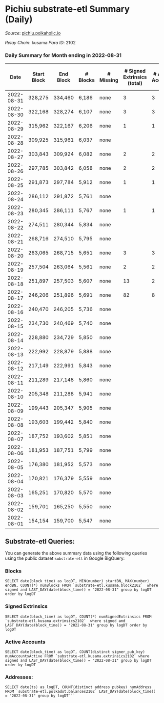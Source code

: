# Pichiu substrate-etl Summary (Daily)

_Source_: [pichiu.polkaholic.io](https://pichiu.polkaholic.io)

*Relay Chain*: kusama
*Para ID*: 2102



### Daily Summary for Month ending in 2022-08-31


| Date | Start Block | End Block | # Blocks | # Missing | # Signed Extrinsics (total) | # Active Accounts | # Addresses with Balances | # Events | # Transfers | # XCM Transfers In | # XCM Transfers Out |
| ---- | ----------- | --------- | -------- | --------- | --------------------------- | ----------------- | ------------------------- | -------- | ----------- | ------------------ | ------------------- |
| 2022-08-31 | 328,275 | 334,460 | 6,186 | none | 3 | 3 | 654 | 12,384 |   |   |   |
| 2022-08-30 | 322,168 | 328,274 | 6,107 | none | 3 | 3 | 654 | 12,230 | 2  |   |   |
| 2022-08-29 | 315,962 | 322,167 | 6,206 | none | 1 | 1 | 654 | 12,418 |   |   |   |
| 2022-08-28 | 309,925 | 315,961 | 6,037 | none |  |  | 654 | 12,077 |   |   |   |
| 2022-08-27 | 303,843 | 309,924 | 6,082 | none | 2 | 2 | 654 | 12,174 |   |   |   |
| 2022-08-26 | 297,785 | 303,842 | 6,058 | none | 2 | 2 | 654 | 12,125 |   |   |   |
| 2022-08-25 | 291,873 | 297,784 | 5,912 | none | 1 | 1 | 654 | 11,830 |   |   |   |
| 2022-08-24 | 286,112 | 291,872 | 5,761 | none |  |  | 654 | 11,526 |   |   |   |
| 2022-08-23 | 280,345 | 286,111 | 5,767 | none | 1 | 1 | 654 | 11,540 |   |   |   |
| 2022-08-22 | 274,511 | 280,344 | 5,834 | none |  |  | 654 | 11,673 |   | 1  |   |
| 2022-08-21 | 268,716 | 274,510 | 5,795 | none |  |  | 654 | 11,593 |   |   |   |
| 2022-08-20 | 263,065 | 268,715 | 5,651 | none | 3 | 3 | 654 | 11,314 |   |   |   |
| 2022-08-19 | 257,504 | 263,064 | 5,561 | none | 2 | 2 | 654 | 11,131 |   |   |   |
| 2022-08-18 | 251,897 | 257,503 | 5,607 | none | 13 | 2 | 654 | 11,310 | 5  | 12  |   |
| 2022-08-17 | 246,206 | 251,896 | 5,691 | none | 82 | 8 | 654 | 16,279 | 1,296  | 3  |   |
| 2022-08-16 | 240,470 | 246,205 | 5,736 | none |  |  | 8 | 11,475 |   |   |   |
| 2022-08-15 | 234,730 | 240,469 | 5,740 | none |  |  | 8 | 11,483 |   |   |   |
| 2022-08-14 | 228,880 | 234,729 | 5,850 | none |  |  | 8 | 11,703 |   |   |   |
| 2022-08-13 | 222,992 | 228,879 | 5,888 | none |  |  | 8 | 11,780 |   |   |   |
| 2022-08-12 | 217,149 | 222,991 | 5,843 | none |  |  | 8 | 11,689 |   |   |   |
| 2022-08-11 | 211,289 | 217,148 | 5,860 | none |  |  | 8 | 11,730 |   | 2  |   |
| 2022-08-10 | 205,348 | 211,288 | 5,941 | none |  |  | 7 | 11,885 |   |   |   |
| 2022-08-09 | 199,443 | 205,347 | 5,905 | none |  |  | 7 | 11,814 |   |   |   |
| 2022-08-08 | 193,603 | 199,442 | 5,840 | none |  |  | 7 | 11,683 |   |   |   |
| 2022-08-07 | 187,752 | 193,602 | 5,851 | none |  |  | 7 | 11,705 |   |   |   |
| 2022-08-06 | 181,953 | 187,751 | 5,799 | none |  |  | 7 | 11,601 |   |   |   |
| 2022-08-05 | 176,380 | 181,952 | 5,573 | none |  |  | 7 | 11,150 |   |   |   |
| 2022-08-04 | 170,821 | 176,379 | 5,559 | none |  |  | 7 | 11,121 |   |   |   |
| 2022-08-03 | 165,251 | 170,820 | 5,570 | none |  |  | 7 | 11,143 |   |   |   |
| 2022-08-02 | 159,701 | 165,250 | 5,550 | none |  |  | 7 | 11,103 |   |   |   |
| 2022-08-01 | 154,154 | 159,700 | 5,547 | none |  |  | 7 | 11,097 |   |   |   |

## Substrate-etl Queries:
You can generate the above summary data using the following queries using the public dataset `substrate-etl` in Google BigQuery:


### Blocks
```
SELECT date(block_time) as logDT, MIN(number) startBN, MAX(number) endBN, COUNT(*) numBlocks FROM `substrate-etl.kusama.block2102`  where signed and LAST_DAY(date(block_time)) = "2022-08-31" group by logDT order by logDT
```


### Signed Extrinsics
```
SELECT date(block_time) as logDT, COUNT(*) numSignedExtrinsics FROM `substrate-etl.kusama.extrinsics2102`  where signed and LAST_DAY(date(block_time)) = "2022-08-31" group by logDT order by logDT
```


### Active Accounts
```
SELECT date(block_time) as logDT, COUNT(distinct signer_pub_key) numAccountsActive FROM `substrate-etl.kusama.extrinsics2102` where signed and LAST_DAY(date(block_time)) = "2022-08-31" group by logDT order by logDT
```


### Addresses:
```
SELECT date(ts) as logDT, COUNT(distinct address_pubkey) numAddress FROM `substrate-etl.polkadot.balances2102` LAST_DAY(date(block_time)) = "2022-08-31" group by logDT```

